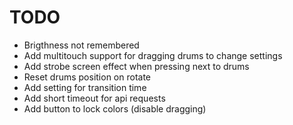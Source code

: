 # TODO

- Brigthness not remembered
- Add multitouch support for dragging drums to change settings
- Add strobe screen effect when pressing next to drums
- Reset drums position on rotate
- Add setting for transition time
- Add short timeout for api requests
- Add button to lock colors (disable dragging)
